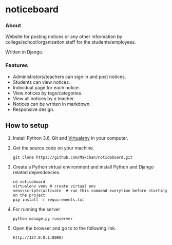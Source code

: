 # noticeboard


### About

Website for posting notices or any other information by college/school/organization staff for the students/employees.

Written in Django.

### Features
* Administrators/teachers can sign in and post notices.
* Students can view notices.
* Individual page for each notice.
* View notices by tags/categories.
* View all notices by a teacher.
* Notices can be written in markdown.
* Responsive design.



## How to setup

1. Install Python 3.6, Git and [Virtualenv] in your computer.

2. Get the source code on your machine.

    `git clone https://github.com/MakChan/noticeboard.git`

3. Create a Python virtual environment and install Python and Django related dependencies.

    ```shell
    cd noticeboard
    virtualenv venv # create virtual env
    venv\scripts\activate  # run this command everytime before starting on the project
    pip install -r requirements.txt
    ```

5. For running the server
   
    `python manage.py runserver`

6. Open the browser and go to to the following link.

    `http://127.0.0.1:8000/`


[virtualenv]: https://virtualenv.pypa.io/


